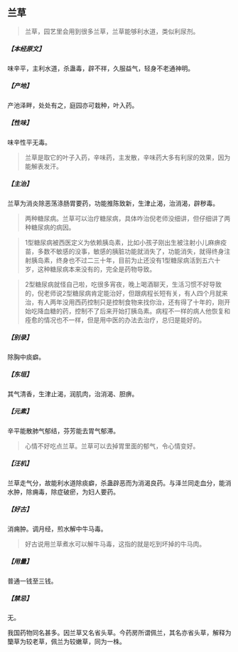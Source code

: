 ## 兰草

> 兰草，园艺里会用到很多兰草，兰草能够利水道，类似利尿剂。

##### 【本经原文】
味辛平，主利水道，杀蛊毒，辟不祥，久服益气，轻身不老通神明。
##### 【产地】
产池泽畔，处处有之，庭园亦可栽种，叶入药。
##### 【性味】
味辛性平无毒。

> 兰草是取它的叶子入药，辛味药，主发散，辛味药大多有利尿的效果，因为能解表发汗。

##### 【主治】
兰草为消炎除恶荡涤肠胃要药，功能推陈致新，生津止渴，治消渴，辟秽毒。

> 两种糖尿病。兰草可以治疗糖尿病，具体咋治倪老师没细讲，但仔细讲了两种糖尿病的病因。

> 1型糖尿病被西医定义为依赖胰岛素，比如小孩子刚出生被注射小儿麻痹疫苗，多数不敏感的没事，敏感的胰脏功能就消失了，功能消失，就得终身注射胰岛素，终身也不过二三十年，目前为止还没有1型糖尿病活到五六十岁，这种糖尿病本来没有的，完全是药物导致。

> 2型糖尿病就怪自己啦，吃很多宵夜，晚上喝酒聊天，生活习惯不好导致的，倪老师说2型糖尿病肯定能治好，但跟病程长短有关，有人四个月就来治，有人两年没用西药控制只是控制食物来找你治，还有得了十年的，刚开始吃降血糖的药，控制不了后来开始打胰岛素。病程不一样的病人他恢复和痊愈的情况也不一样，但是用中医的办法去治疗，总归是能好的。

##### 【别录】
除胸中痰癖。
##### 【东垣】
其气清香，生津止渴，润肌肉，治消渴、胆痹。
##### 【元素】
辛平能散肺气郁结，芬芳能去胃气郁滞。

> 心情不好吃点兰草。兰草可以去掉胃里面的郁气，令心情变好。

##### 【汪机】
兰草走气分，故能利水道除痰癖，杀蛊辟恶而为消渴良药。与泽兰同走血分，能消水肿，除痈毒，除症破瘀，为妇人要药。
##### 【好古】
消痈肿。调月经，煎水解中牛马毒。

> 好古说用兰草煮水可以解牛马毒，这指的就是吃到坏掉的牛马肉。

##### 【用量】
普通一钱至三钱。
##### 【禁忌】
无。

我国药物同名甚多。因兰草又名省头草。今药房所谓佩兰，其名亦省头草，解释为籣草为较老草，佩兰为较嫩草，同为一株。
